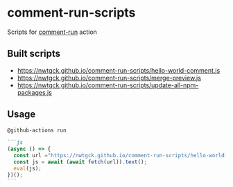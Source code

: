 # comment-run-scripts
Scripts for [comment-run](https://github.com/nwtgck/actions-comment-run) action

## Built scripts
- <https://nwtgck.github.io/comment-run-scripts/hello-world-comment.js>
- <https://nwtgck.github.io/comment-run-scripts/merge-preview.js>
- <https://nwtgck.github.io/comment-run-scripts/update-all-npm-packages.js>

## Usage

````md
@github-actions run

```js
(async () => {
  const url ="https://nwtgck.github.io/comment-run-scripts/hello-world-comment.js";
  const js = await (await fetch(url)).text();
  eval(js);
})();
```
````
